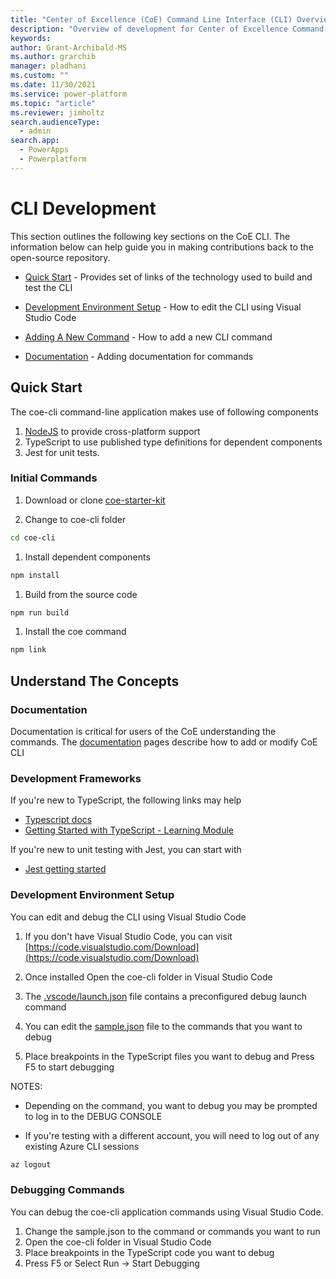 ```yaml
---
title: "Center of Excellence (CoE) Command Line Interface (CLI) Overview"
description: "Overview of development for Center of Excellence Command-Line interface commands"
keywords: 
author: Grant-Archibald-MS
ms.author: grarchib
manager: pladhani
ms.custom: ""
ms.date: 11/30/2021
ms.service: power-platform
ms.topic: "article"
ms.reviewer: jimholtz
search.audienceType: 
  - admin
search.app: 
  - PowerApps
  - Powerplatform
---
```


# CLI Development

This section outlines the following key sections on the CoE CLI. The information below can help guide you in making contributions back to the open-source repository.

- [Quick Start](#quick-start) - Provides set of links of the technology used to build and test the CLI

- [Development Environment Setup](#development-environment-setup) - How to edit the CLI using Visual Studio Code

- [Adding A New Command](./adding-new-command.md) - How to add a new CLI command

- [Documentation](./documentation.md) - Adding documentation for commands

## Quick Start

The coe-cli command-line application makes use of following components

1. [NodeJS](https://nodejs.org/en/) to provide cross-platform support
1. TypeScript to use published type definitions for dependent components
1. Jest for unit tests.

### Initial Commands

1. Download or clone [coe-starter-kit](https://github.com/microsoft/coe-starter-kit)

1. Change to coe-cli folder

```bash
cd coe-cli
```

1. Install dependent components

```bash
npm install
```

1. Build from the source code

```bash
npm run build
```

1. Install the coe command

```bash
npm link
```

## Understand The Concepts

### Documentation

Documentation is critical for users of the CoE understanding the commands. The [documentation](./documentation.md) pages describe how to add or modify CoE CLI

### Development Frameworks

If you're new to TypeScript, the following links may help

- [Typescript docs](https://www.typescriptlang.org/docs/)
- [Getting Started with TypeScript - Learning Module](/learn/modules/typescript-get-started/)

If you're new to unit testing with Jest, you can start with

- [Jest getting started](https://jestjs.io/docs/getting-started)

### Development Environment Setup

You can edit and debug the CLI using Visual Studio Code

1. If you don't have Visual Studio Code, you can visit [https://code.visualstudio.com/Download](https://code.visualstudio.com/Download)

1. Once installed Open the coe-cli folder in Visual Studio Code

1. The [.vscode/launch.json](https://github.com/microsoft/coe-starter-kit/tree/main/coe-cli/.vscode/launch.json) file contains a preconfigured debug launch command

1. You can edit the [sample.json](https://github.com/microsoft/coe-starter-kit/tree/main/coe-cli/sample.json) file to the commands that you want to debug

1. Place breakpoints in the TypeScript files you want to debug and Press F5 to start debugging

NOTES:

- Depending on the command, you want to debug you may be prompted to log in to the DEBUG CONSOLE

- If you're testing with a different account, you will need to log out of any existing Azure CLI sessions

```bash
az logout

```

### Debugging Commands

You can debug the coe-cli application commands using Visual Studio Code.

1. Change the sample.json to the command or commands you want to run
1. Open the coe-cli folder in Visual Studio Code
1. Place breakpoints in the TypeScript code you want to debug
1. Press F5 or Select Run -> Start Debugging

